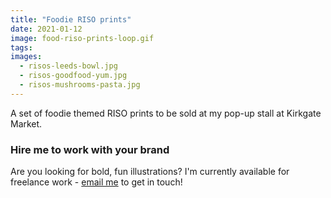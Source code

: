 ```yaml
---
title: "Foodie RISO prints"
date: 2021-01-12
image: food-riso-prints-loop.gif
tags:
images:
  - risos-leeds-bowl.jpg
  - risos-goodfood-yum.jpg
  - risos-mushrooms-pasta.jpg
---
```


A set of foodie themed RISO prints to be sold at my pop-up stall at Kirkgate Market.

### Hire me to work with your brand
Are you looking for bold, fun illustrations? I'm currently available for freelance work - [email me](mailto:vicky@vickyhughes.co.uk) to get in touch!
